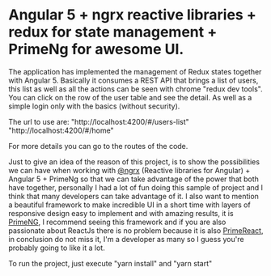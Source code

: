 
# Angular 5 + ngrx reactive libraries + redux for state management + PrimeNg for awesome UI.

The application has implemented the management of Redux states together with Angular 5. Basically it consumes a REST API that brings a list of users, this list as well as all the actions can be seen with chrome "redux dev tools".
You can click on the row of the user table and see the detail. As well as a simple login only with the basics (without security).

The url to use are:
"http://localhost:4200/#/users-list"
"http://localhost:4200/#/home"


For more details you can go to the routes of the code.

Just to give an idea of the reason of this project, is to show the possibilities we can have when working with [@ngrx](https://github.com/ngrx/platform) (Reactive libraries for Angular) + Angular 5 + PrimeNg so that we can take advantage of the power that both have together, personally I had a lot of fun doing this sample of project and I think that many developers can take advantage of it. I also want to mention a beautiful framework to make incredible UI in a short time with layers of responsive design easy to implement and with amazing results, it is [PrimeNG](https://www.primefaces.org/primeng/), I recommend seeing this framework and if you are also passionate about ReactJs there is no problem because it is also [PrimeReact](https://www.primefaces.org/primeReact/), in conclusion do not miss it, I'm a developer as many so I guess you're probably going to like it a lot.

To run the project, just execute "yarn install" and "yarn start"
